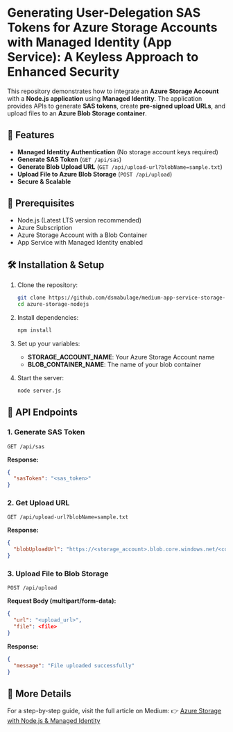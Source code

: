 # Generating User-Delegation SAS Tokens for Azure Storage Accounts with Managed Identity (App Service): A Keyless Approach to Enhanced Security

This repository demonstrates how to integrate an **Azure Storage Account** with a **Node.js application** using **Managed Identity**. The application provides APIs to generate **SAS tokens**, create **pre-signed upload URLs**, and upload files to an **Azure Blob Storage container**.

## 🚀 Features
- **Managed Identity Authentication** (No storage account keys required)
- **Generate SAS Token** (`GET /api/sas`)
- **Generate Blob Upload URL** (`GET /api/upload-url?blobName=sample.txt`)
- **Upload File to Azure Blob Storage** (`POST /api/upload`)
- **Secure & Scalable**

## 📌 Prerequisites
- Node.js (Latest LTS version recommended)
- Azure Subscription
- Azure Storage Account with a Blob Container
- App Service with Managed Identity enabled

## 🛠 Installation & Setup
1. Clone the repository:
   ```bash
   git clone https://github.com/dsmabulage/medium-app-service-storage-account-integration
   cd azure-storage-nodejs
   ```
2. Install dependencies:
   ```bash
   npm install
   ```
3. Set up your variables:
   - **STORAGE_ACCOUNT_NAME**: Your Azure Storage Account name
   - **BLOB_CONTAINER_NAME**: The name of your blob container

4. Start the server:
   ```bash
   node server.js
   ```

## 📢 API Endpoints
### **1. Generate SAS Token**
```http
GET /api/sas
```
**Response:**
```json
{
  "sasToken": "<sas_token>"
}
```

### **2. Get Upload URL**
```http
GET /api/upload-url?blobName=sample.txt
```
**Response:**
```json
{
  "blobUploadUrl": "https://<storage_account>.blob.core.windows.net/<container>/<blobName>?<sas_token>"
}
```

### **3. Upload File to Blob Storage**
```http
POST /api/upload
```
**Request Body (multipart/form-data):**
```json
{
  "url": "<upload_url>",
  "file": <file>
}
```
**Response:**
```json
{
  "message": "File uploaded successfully"
}
```

## 📖 More Details
For a step-by-step guide, visit the full article on Medium:
👉 [Azure Storage with Node.js & Managed Identity](https://medium.com/@dileepa.mabulage/generating-user-delegation-sas-tokens-for-azure-storage-accounts-with-managed-identity-app-46170c94b8e2)
